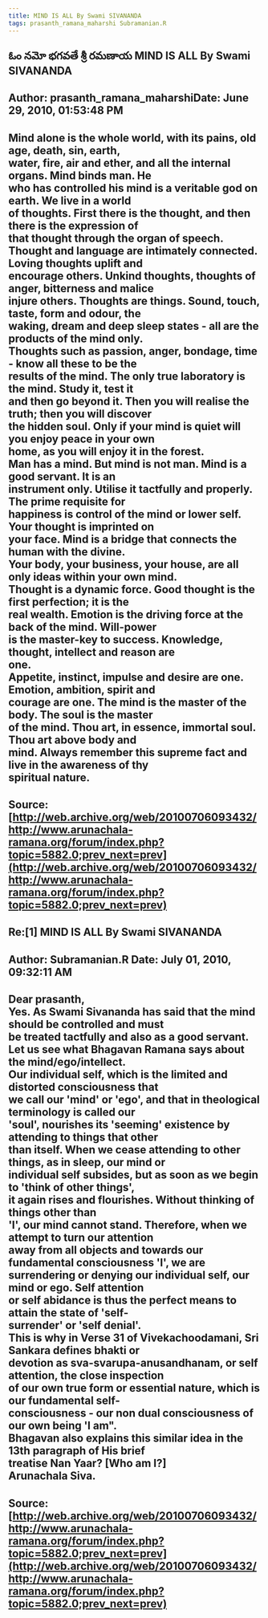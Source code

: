 ```yaml
--- 
title: MIND IS ALL By Swami SIVANANDA   
tags: prasanth_ramana_maharshi Subramanian.R  
---  
```

## ఓం నమో భగవతే శ్రీ రమణాయ MIND IS ALL By Swami SIVANANDA  
Author: prasanth_ramana_maharshiDate: June 29, 2010, 01:53:48 PM  
---  
Mind alone is the whole world, with its pains, old age, death, sin, earth,  
water, fire, air and ether, and all the internal organs. **Mind binds man. He  
who has controlled his mind is a veritable god on earth.** We live in a world  
of thoughts. First there is the thought, and then there is the expression of  
that thought through the organ of speech.   
Thought and language are intimately connected. Loving thoughts uplift and  
encourage others. Unkind thoughts, thoughts of anger, bitterness and malice  
injure others. Thoughts are things. Sound, touch, taste, form and odour, the  
waking, dream and deep sleep states - all are the products of the mind only.   
Thoughts such as passion, anger, bondage, time - know all these to be the  
results of the mind. The only true laboratory is the mind. Study it, test it  
and then go beyond it. Then you will realise the truth; then you will discover  
the hidden soul. **Only if your mind is quiet will you enjoy peace in your own  
home, as you will enjoy it in the forest.**   
 **Man has a mind. But mind is not man. Mind is a good servant. It is an  
instrument only. Utilise it tactfully and properly. The prime requisite for  
happiness is control of the mind or lower self.** Your thought is imprinted on  
your face. Mind is a bridge that connects the human with the divine.   
Your body, your business, your house, are all only ideas within your own mind.  
Thought is a dynamic force. Good thought is the first perfection; it is the  
real wealth. Emotion is the driving force at the back of the mind. Will-power  
is the master-key to success. Knowledge, thought, intellect and reason are  
one.   
Appetite, instinct, impulse and desire are one. Emotion, ambition, spirit and  
courage are one. **The mind is the master of the body. The soul is the master  
of the mind.** Thou art, in essence, immortal soul. Thou art above body and  
mind. Always remember this supreme fact and live in the awareness of thy  
spiritual nature.
 ---  
Source:[http://web.archive.org/web/20100706093432/http://www.arunachala-ramana.org/forum/index.php?topic=5882.0;prev_next=prev](http://web.archive.org/web/20100706093432/http://www.arunachala-ramana.org/forum/index.php?topic=5882.0;prev_next=prev)   
---  

## Re:[1] MIND IS ALL By Swami SIVANANDA  
Author: Subramanian.R       Date: July 01, 2010, 09:32:11 AM  
---  
Dear prasanth,   
Yes. As Swami Sivananda has said that the mind should be controlled and must  
be treated tactfully and also as a good servant.   
Let us see what Bhagavan Ramana says about the mind/ego/intellect.   
 Our individual self, which is the limited and distorted consciousness that  
we call our 'mind' or 'ego', and that in theological terminology is called our  
'soul', nourishes its 'seeming' existence by attending to things that other  
than itself. When we cease attending to other things, as in sleep, our mind or  
individual self subsides, but as soon as we begin to 'think of other things',   
it again rises and flourishes. Without thinking of things other than   
'I', our mind cannot stand. Therefore, when we attempt to turn our attention  
away from all objects and towards our fundamental consciousness 'I', we are  
surrendering or denying our individual self, our mind or ego. Self attention  
or self abidance is thus the perfect means to attain the state of 'self-  
surrender' or 'self denial'.   
This is why in Verse 31 of Vivekachoodamani, Sri Sankara defines bhakti or  
devotion as sva-svarupa-anusandhanam, or self attention, the close inspection  
of our own true form or essential nature, which is our fundamental self-  
consciousness - our non dual consciousness of our own being 'I am".   
Bhagavan also explains this similar idea in the 13th paragraph of His brief  
treatise Nan Yaar? [Who am I?]   
Arunachala Siva.
 ---  
Source:[http://web.archive.org/web/20100706093432/http://www.arunachala-ramana.org/forum/index.php?topic=5882.0;prev_next=prev](http://web.archive.org/web/20100706093432/http://www.arunachala-ramana.org/forum/index.php?topic=5882.0;prev_next=prev)   
---  

